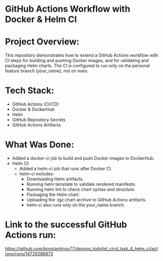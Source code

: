# GitHub Actions Workflow with Docker & Helm CI

# Project Overview:

This repository demonstrates how to extend a GitHub Actions workflow with CI
steps for building and pushing Docker images, and for validating and packaging
Helm charts. The CI is configured to run only on the personal feature branch
(your_name), not on main.

# Tech Stack:

- GitHub Actions (CI/CD)
- Docker & DockerHub
- Helm
- GitHub Repository Secrets
- GitHub Actions Artifacts

# What Was Done:

- Added a docker-ci job to build and push Docker images to DockerHub.
- Helm CI:
  - Added a helm-ci job that runs after Docker CI.
  - helm-ci includes:
    - Downloading Helm artifacts.
    - Running helm template to validate rendered manifests.
    - Running helm lint to check chart syntax and structure.
    - Packaging the Helm chart.
    - Uploading the .tgz chart archive to GitHub Actions artifacts.
    - helm-ci also runs only on the your_name branch.


# Link to the successful GitHub Actions run:
https://github.com/konstantinou77/devops_todolist_cicd_task_4_helm_ci/actions/runs/14729288873

